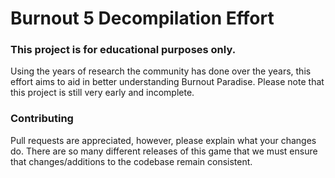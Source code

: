 # Burnout 5 Decompilation Effort

### This project is for educational purposes only.
Using the years of research the community has done over the years, this effort aims to aid in better understanding Burnout Paradise.
Please note that this project is still very early and incomplete.

### Contributing
Pull requests are appreciated, however, please explain what your changes do. There are so many different releases of this game that we must ensure that changes/additions to the codebase remain consistent.
